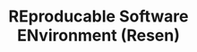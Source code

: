 ---
layout: default
description: Tackles the problem of reproducible research code. It helps users create
  portable "buckets" containing the development environment, analysis code, and data
  (using Docker & JupyterLab). Resen comes pre-installed with community-developed
  software.
poc: Asti Bhatt
shortname: resen
timestamp: Fri, 11 Feb 2022 13:53:01 GMT
title: REproducable Software ENvironment (Resen)
type: access tool
uuid: 7e51b674-5ea3-4b37-ba93-92898d093afd
website_link: https://ingeo.datatransport.org/home/resen
---